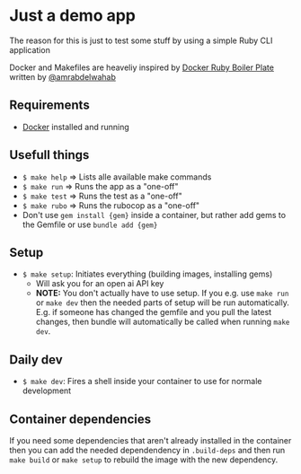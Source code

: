 # Just a demo app

The reason for this is just to test some stuff by using a simple Ruby CLI application

Docker and Makefiles are heaveliy inspired by [Docker Ruby Boiler Plate](https://github.com/amrabdelwahab/docker-ruby-boilerplate/tree/master) written by [@amrabdelwahab](https://github.com/amrabdelwahab)

## Requirements

- [Docker](https://www.docker.com) installed and running

## Usefull things

- `$ make help` => Lists alle available make commands
- `$ make run`  => Runs the app as a "one-off"
- `$ make test`  => Runs the test as a "one-off"
- `$ make rubo`  => Runs the rubocop as a "one-off"
- Don't use `gem install {gem}` inside a container, but rather add gems to the Gemfile or use `bundle add {gem}`

## Setup

- `$ make setup`: Initiates everything (building images, installing gems)
  - Will ask you for an open ai API key
  - **NOTE:** You don't actually have to use setup. If you e.g. use `make run` or `make dev` then the needed parts of setup will be run automatically. E.g. if someone has changed the gemfile and you pull the latest changes, then bundle will automatically be called when running `make dev`.

## Daily dev

- `$ make dev`: Fires a shell inside your container to use for normale development

## Container dependencies

If you need some dependencies that aren't already installed in the container then you can add the needed dependendency in `.build-deps` and then run `make build` or `make setup` to rebuild the image with the new dependency.
